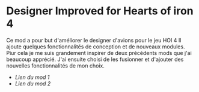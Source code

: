 # Designer Improved for Hearts of iron 4
Ce mod a pour but d'améliorer le designer d'avions pour le jeu HOI 4
Il ajoute quelques fonctionnalités de conception et de nouveaux modules. 
Piur cela je me suis grandement inspirer de deux précédents mods que j'ai beaucoup apprécié. J'ai ensuite choisi de les fusionner et d'ajouter des nouvelles fonctionnalités de mon choix.
- _Lien du mod 1_
- _Lien du mod 2_
